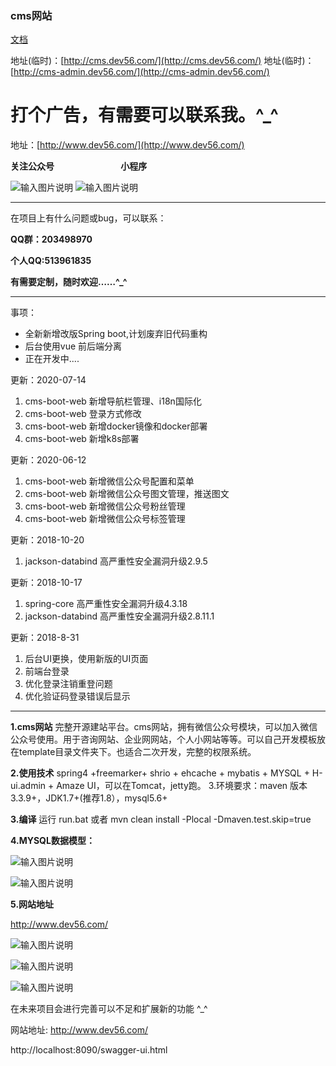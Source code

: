 ###  **cms网站** 

[文档](https://myxzjie.github.io/cms)

地址(临时)：[http://cms.dev56.com/](http://cms.dev56.com/)
地址(临时)：[http://cms-admin.dev56.com/](http://cms-admin.dev56.com/)

# **打个广告，有需要可以联系我。^_^**

地址：[http://www.dev56.com/](http://www.dev56.com/)

**关注公众号**  &nbsp; &nbsp;&nbsp;&nbsp;&nbsp;&nbsp;&nbsp;&nbsp;&nbsp;&nbsp;&nbsp;&nbsp;&nbsp;&nbsp;&nbsp;&nbsp;&nbsp;&nbsp;&nbsp;&nbsp;&nbsp;&nbsp;&nbsp;&nbsp;  **小程序**
 
![输入图片说明](https://gitee.com/uploads/images/2018/0504/153407_f8d34a53_411145.jpeg "qrcode_for_gh_955550ad6334_258.jpg")
![输入图片说明](https://images.gitee.com/uploads/images/2018/1017/164259_af6b2137_411145.jpeg "mmexport1539765653517.jpg")

--------------------------------------------------------------------------------------------------------------------------
在项目上有什么问题或bug，可以联系：

**QQ群：203498970** 

**个人QQ:513961835** 

**有需要定制，随时欢迎……^_^**

--------------------------------------------------------------------------------------------------------------------------

事项：
- 全新新增改版Spring boot,计划废弃旧代码重构
- 后台使用vue 前后端分离
- 正在开发中....

更新：2020-07-14
 1. cms-boot-web 新增导航栏管理、i18n国际化
 2. cms-boot-web 登录方式修改
 3. cms-boot-web 新增docker镜像和docker部署
 4. cms-boot-web 新增k8s部署
  
更新：2020-06-12
 1. cms-boot-web 新增微信公众号配置和菜单
 2. cms-boot-web 新增微信公众号图文管理，推送图文
 3. cms-boot-web 新增微信公众号粉丝管理
 4. cms-boot-web 新增微信公众号标签管理

更新：2018-10-20

 1. jackson-databind 高严重性安全漏洞升级2.9.5
 
更新：2018-10-17

 1. spring-core 高严重性安全漏洞升级4.3.18
 2. jackson-databind 高严重性安全漏洞升级2.8.11.1


 更新：2018-8-31
 1. 后台UI更换，使用新版的UI页面
 2. 前端台登录
 3. 优化登录注销重登问题
 4. 优化验证码登录错误后显示
 


--------------------------------------------------------------------------------------------------------------------------


 **1.cms网站** 
完整开源建站平台。cms网站，拥有微信公众号模块，可以加入微信公众号使用。用于咨询网站、企业网网站，个人小网站等等。可以自己开发模板放在template目录文件夹下。也适合二次开发，完整的权限系统。

 **2.使用技术** 
spring4 +freemarker+ shrio + ehcache + mybatis + MYSQL + H-ui.admin + Amaze UI，可以在Tomcat，jetty跑。
3.环境要求：maven 版本3.3.9+，JDK1.7+(推荐1.8），mysql5.6+

 **3.编译** 
运行 run.bat
或者
mvn clean install -Plocal -Dmaven.test.skip=true

 **4.MYSQL数据模型：** 

![输入图片说明](http://git.oschina.net/uploads/images/2016/1102/093504_7ea0e4a1_411145.png "数据库模型1")

![输入图片说明](http://git.oschina.net/uploads/images/2016/1102/093601_a87043e3_411145.png "数据库模型2")

 **5.网站地址** 

http://www.dev56.com/

![输入图片说明](http://git.oschina.net/uploads/images/2016/1102/091211_684205a6_411145.png "网站首页")

![输入图片说明](http://git.oschina.net/uploads/images/2016/1102/091309_05e9a7ac_411145.png "网站首页-列表")

![输入图片说明](http://git.oschina.net/uploads/images/2016/1102/091427_c7264f69_411145.png "内容页面")


在未来项目会进行完善可以不足和扩展新的功能  ^_^  

网站地址: http://www.dev56.com/

http://localhost:8090/swagger-ui.html
